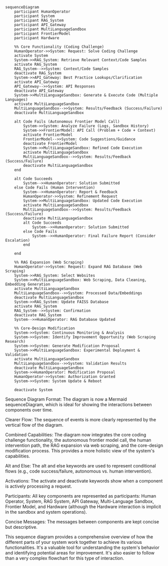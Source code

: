 ```mermaid
sequenceDiagram
    participant HumanOperator
    participant System
    participant RAG_System
    participant API_Gateway
    participant MultiLanguageSandbox
    participant FrontierModel
    participant Hardware

    %% Core Functionality (Coding Challenge)
    HumanOperator->>System: Request: Solve Coding Challenge
    activate System
    System->>RAG_System: Retrieve Relevant Context/Code Samples
    activate RAG_System
    RAG_System-->>System: Context/Code Samples
    deactivate RAG_System
    System->>API_Gateway: Best Practice Lookups/Clarification
    activate API_Gateway
    API_Gateway-->>System: API Responses
    deactivate API_Gateway
    System->>MultiLanguageSandbox: Generate & Execute Code (Multiple Languages)
    activate MultiLanguageSandbox
    MultiLanguageSandbox-->>System: Results/Feedback (Success/Failure)
    deactivate MultiLanguageSandbox

    alt Code Fails (Autonomous Frontier Model Call)
        System->>System: Analyze Failure (Logs, Sandbox History)
        System->>FrontierModel: API Call (Problem + Code + Context)
        activate FrontierModel
        FrontierModel-->>System: Code Suggestions/Guidance
        deactivate FrontierModel
        System->>MultiLanguageSandbox: Refined Code Execution
        activate MultiLanguageSandbox
        MultiLanguageSandbox-->>System: Results/Feedback (Success/Failure)
        deactivate MultiLanguageSandbox
    end

    alt Code Succeeds
        System-->>HumanOperator: Solution Submitted
    else Code Fails (Human Intervention)
        System-->>HumanOperator: Report & Feedback
        HumanOperator->>System: Refinement Request
        System->>MultiLanguageSandbox: Updated Code Execution
        activate MultiLanguageSandbox
        MultiLanguageSandbox-->>System: Results/Feedback (Success/Failure)
        deactivate MultiLanguageSandbox
        alt Code Succeeds
            System-->>HumanOperator: Solution Submitted
        else Code Fails
            System-->>HumanOperator: Final Failure Report (Consider Escalation)
        end

    end

    %% RAG Expansion (Web Scraping)
    HumanOperator->>System: Request: Expand RAG Database (Web Scraping)
    System->>RAG_System: Select Websites
    System->>MultiLanguageSandbox: Web Scraping, Data Cleaning, Embedding Generation
    activate MultiLanguageSandbox
    MultiLanguageSandbox-->>System: Processed Data/Embeddings
    deactivate MultiLanguageSandbox
    System->>RAG_System: Update FAISS Database
    activate RAG_System
    RAG_System-->>System: Confirmation
    deactivate RAG_System
    System-->>HumanOperator: RAG Database Updated

    %% Core-Design Modification
    System->>System: Continuous Monitoring & Analysis
    System->>System: Identify Improvement Opportunity (Web Scraping Research)
    System->>System: Generate Modification Proposal
    System->>MultiLanguageSandbox: Experimental Deployment & Validation
    activate MultiLanguageSandbox
    MultiLanguageSandbox-->>System: Validation Results
    deactivate MultiLanguageSandbox
    System->>HumanOperator: Modification Proposal
    HumanOperator->>System: Authorization Granted
    System->>System: System Update & Reboot

    deactivate System
```
Sequence Diagram Format: The diagram is now a Mermaid sequenceDiagram, which is ideal for showing the interactions between components over time.

Clearer Flow: The sequence of events is more clearly represented by the vertical flow of the diagram.

Combined Capabilities: The diagram now integrates the core coding challenge functionality, the autonomous frontier model call, the human intervention path, the RAG expansion via web scraping, and the core-design modification process.  This provides a more holistic view of the system's capabilities.

Alt and Else:  The alt and else keywords are used to represent conditional flows (e.g., code success/failure, autonomous vs. human intervention).

Activations: The activate and deactivate keywords show when a component is actively processing a request.

Participants: All key components are represented as participants: Human Operator, System, RAG System, API Gateway, Multi-Language Sandbox, Frontier Model, and Hardware (although the Hardware interaction is implicit in the sandbox and system operations).

Concise Messages: The messages between components are kept concise but descriptive.

This sequence diagram provides a comprehensive overview of how the different parts of your system work together to achieve its various functionalities. It's a valuable tool for understanding the system's behavior and identifying potential areas for improvement.  It's also easier to follow than a very complex flowchart for this type of interaction.
